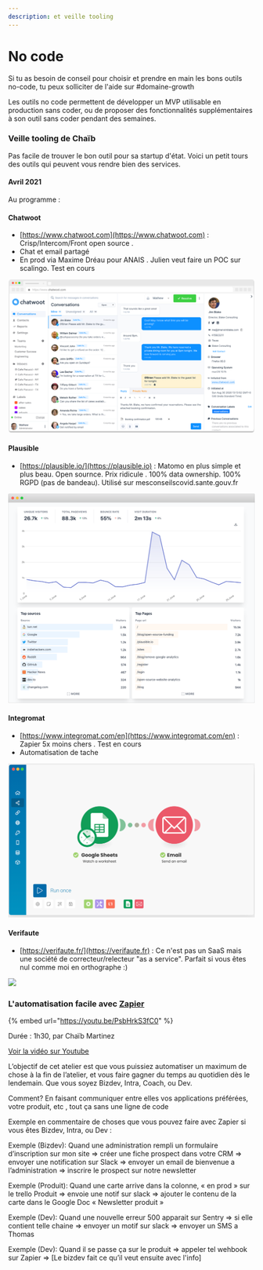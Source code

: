 ```yaml
---
description: et veille tooling
---
```


# No code

Si tu as besoin de conseil pour choisir et prendre en main les bons outils no-code, tu peux solliciter de l'aide sur #domaine-growth

Les outils no code permettent de développer un MVP utilisable en production sans coder, ou de proposer des fonctionnalités supplémentaires à son outil sans coder pendant des semaines.



### Veille tooling de Chaïb

Pas facile de trouver le bon outil pour sa startup d'état. Voici un petit tours des outils qui peuvent vous rendre bien des services.&#x20;

#### Avril 2021

Au programme :&#x20;

#### Chatwoot

* [https://www.chatwoot.com](https://www.chatwoot.com) : Crisp/Intercom/Front open source .
* Chat et email partagé&#x20;
* En prod via Maxime Dréau pour ANAIS . Julien veut faire un POC sur scalingo.  Test en cours

![](../../.gitbook/assets/dashboard-screen-b294bdd1d718312290ec49b6c2a13428.png)



#### Plausible

* [https://plausible.io/](https://plausible.io) : Matomo en plus simple et plus beau. Open sournce. Prix ridicule . 100% data ownership. 100% RGPD (pas de bandeau). Utilisé sur mesconseilscovid.sante.gouv.fr

![](../../.gitbook/assets/privacy-focused-web-analytics.png)



#### Integromat

* [https://www.integromat.com/en](https://www.integromat.com/en) : Zapier 5x moins chers . Test en cours
* Automatisation de tache

![](../../.gitbook/assets/capture-de-cran-2021-03-25-a-15.11.03.png)

#### Verifaute

* [https://verifaute.fr/](https://verifaute.fr) : Ce n'est pas un SaaS mais une société de correcteur/relecteur "as a service". Parfait si vous êtes nul comme moi en orthographe :)&#x20;

![](https://en-cache/tokenKey%3D%22AuthToken%3AUser%3A171544590%22+1ad938cd-2bfb-c31f-6811-d5e1bf562183+f07b1a534f619c918749a12026aa0513+https://www.evernote.com/shard/s713/res/aceeaaa4-26bd-29f9-a7b0-305a90d70991)



### L'automatisation facile avec [Zapier](https://zapier.com)

{% embed url="https://youtu.be/PsbHrkS3fC0" %}

Durée : 1h30, par Chaïb Martinez

[Voir la vidéo sur Youtube](https://youtu.be/PsbHrkS3fC0)

L’objectif de cet atelier est que vous puissiez automatiser un maximum de chose à la fin de l’atelier, et vous faire gagner du temps au quotidien dès le lendemain. Que vous soyez Bizdev, Intra, Coach, ou Dev.

Comment? En faisant communiquer entre elles vos applications préférées, votre produit, etc , tout ça sans une ligne de code

Exemple en commentaire de choses que vous pouvez faire avec Zapier si vous êtes Bizdev, Intra, ou Dev :

Exemple (Bizdev): Quand une administration rempli un formulaire d’inscription sur mon site => créer une fiche prospect dans votre CRM => envoyer une notification sur Slack => envoyer un email de bienvenue a l’administration => inscrire le prospect sur notre newsletter

Exemple (Produit): Quand une carte arrive dans la colonne, « en prod » sur le trello Produit => envoie une notif sur slack => ajouter le contenu de la carte dans le Google Doc « Newsletter produit »

Exemple (Dev): Quand une nouvelle erreur 500 apparait sur Sentry => si elle contient telle chaine => envoyer un motif sur slack => envoyer un SMS a Thomas

Exemple (Dev): Quand il se passe ça sur le produit => appeler tel wehbook sur Zapier => \[Le bizdev fait ce qu’il veut ensuite avec l'info]







